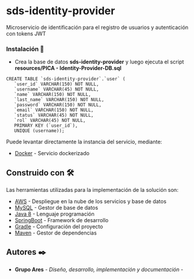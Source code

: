 # sds-identity-provider

Microservicio de identificación para el registro de usuarios y autenticación con tokens JWT


### Instalación 🔧

- Crea la base de datos **sds-identity-provider** y luego ejecuta el script **resources/PICA - Identity-Provider-DB.sql**

```
CREATE TABLE `sds-identity-provider`.`user` (
   `user_id` VARCHAR(150) NOT NULL,
   `username` VARCHAR(45) NOT NULL,
   `name` VARCHAR(150) NOT NULL,
   `last_name` VARCHAR(150) NOT NULL,
   `password` VARCHAR(150) NOT NULL,
   `email` VARCHAR(150) NOT NULL,
   `status` VARCHAR(45) NOT NULL,
   `rol` VARCHAR(45) NOT NULL,
   PRIMARY KEY (`user_id`),
   UNIQUE (username));
```

Puede levantar directamente la instancia del servicio, mediante: 
* [Docker](https://hub.docker.com/r/dockerbasp/sds-identity-provider) - Servicio dockerizado

## Construido con 🛠️

Las herramientas utilizadas para la implementación de la solución son:

* [AWS](https://aws.amazon.com/) - Despliegue en la nube de los servicios y base de datos
* [MySQL](https://www.mysql.com/) - Gestor de base de datos
* [Java 8](https://www.java.com/es/download/help/java8.html) - Lenguaje programación
* [SpringBoot](https://spring.io/projects/spring-boot) - Framework de desarrollo
* [Gradle](https://gradle.org/) - Configuración del proyecto
* [Maven](https://maven.apache.org/) - Gestor de dependencias



## Autores ✒️


* **Grupo Ares** - *Diseño, desarrollo, implementación y documentación* - 